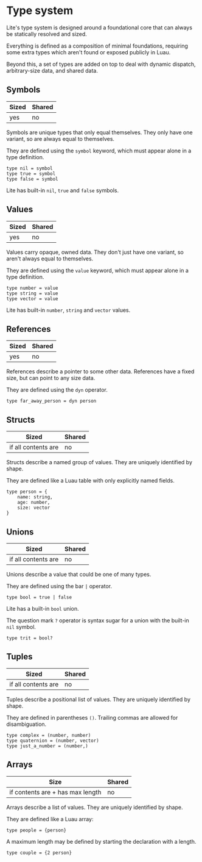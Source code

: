
# Type system

Lite's type system is designed around a foundational core that can always be statically resolved and sized.

Everything is defined as a composition of minimal foundations, requiring some extra types which aren't found or exposed publicly in Luau.

Beyond this, a set of types are added on top to deal with dynamic dispatch, arbitrary-size data, and shared data.

## Symbols

| Sized | Shared |
|-------|--------|
| yes   | no     |

Symbols are unique types that only equal themselves. They only have one variant, so are always equal to themselves.

They are defined using the `symbol` keyword, which must appear alone in a type definition.

```luau
type nil = symbol
type true = symbol
type false = symbol
```

Lite has built-in `nil`, `true` and `false` symbols.

## Values

| Sized | Shared |
|-------|--------|
| yes   | no     |

Values carry opaque, owned data. They don't just have one variant, so aren't always equal to themselves.

They are defined using the `value` keyword, which must appear alone in a type definition.

```luau
type number = value
type string = value
type vector = value
```

Lite has built-in `number`, `string` and `vector` values.

## References

| Sized | Shared |
|-------|--------|
| yes   | no     |

References describe a pointer to some other data. References have a fixed size, but can point to any size data.

They are defined using the `dyn` operator.

```luau
type far_away_person = dyn person
```

## Structs

| Sized               | Shared |
|---------------------|--------|
| if all contents are | no     |

Structs describe a named group of values. They are uniquely identified by shape.

They are defined like a Luau table with only explicitly named fields.

```luau
type person = {
    name: string,
    age: number,
    size: vector
}
```

## Unions

| Sized               | Shared |
|---------------------|--------|
| if all contents are | no     |

Unions describe a value that could be one of many types.

They are defined using the bar `|` operator.

```luau
type bool = true | false
```

Lite has a built-in `bool` union.

The question mark `?` operator is syntax sugar for a union with the built-in `nil` symbol.

```luau
type trit = bool?
```

## Tuples

| Sized               | Shared |
|---------------------|--------|
| if all contents are | no     |

Tuples describe a positional list of values. They are uniquely identified by shape.

They are defined in parentheses `()`. Trailing commas are allowed for disambiguation.

```luau
type complex = (number, number)
type quaternion = (number, vector)
type just_a_number = (number,)
```

## Arrays

| Size                              | Shared |
|-----------------------------------|--------|
| if contents are + has max length  | no     |

Arrays describe a list of values. They are uniquely identified by shape.

They are defined like a Luau array:

```luau
type people = {person}
```

A maximum length may be defined by starting the declaration with a length.

```luau
type couple = {2 person}
```